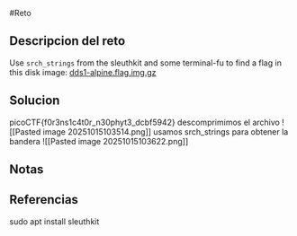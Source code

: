#Reto 
## Descripcion del reto
Use `srch_strings` from the sleuthkit and some terminal-fu to find a flag in this disk image: [dds1-alpine.flag.img.gz](https://mercury.picoctf.net/static/ac394d24f88e51a09cc909687cf6d853/dds1-alpine.flag.img.gz)
## Solucion
picoCTF{f0r3ns1c4t0r_n30phyt3_dcbf5942}
descomprimimos el archivo
![[Pasted image 20251015103514.png]]
usamos srch_strings para obtener la bandera
![[Pasted image 20251015103622.png]]
## Notas

## Referencias
sudo apt install sleuthkit